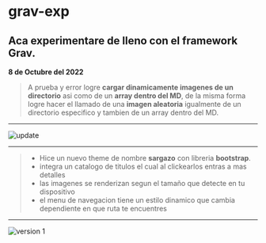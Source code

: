 # grav-exp  
## Aca experimentare de lleno con el framework Grav.

**8 de Octubre del 2022**
> A prueba y error logre **cargar dinamicamente imagenes de un directorio** asi como de un **array dentro del MD**, de la misma forma logre hacer el llamado de una **imagen aleatoria** igualmente de un directorio especifico y tambien de un array dentro del MD.
***
 ![update](https://user-images.githubusercontent.com/69363473/194722965-561b8fdf-431a-4e81-a2c3-96813184daef.jpg)
***
> + Hice un nuevo theme de nombre **sargazo** con libreria **bootstrap**.
> + integra un catalogo de titulos el cual al clickearlos entras a mas detalles
> + las imagenes se renderizan segun el tamaño que detecte en tu dispositivo
> + el menu de navegacion tiene un estilo dinamico que cambia dependiente en que ruta te encuentres
***
 ![version 1](https://user-images.githubusercontent.com/69363473/194722856-c6ea8832-9d23-4891-951c-6b4db1a298e7.gif)
